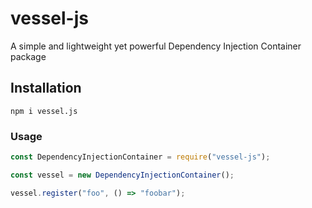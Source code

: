 # vessel-js
A simple and lightweight yet powerful Dependency Injection Container package

## Installation
`npm i vessel.js`

### Usage
```javascript
const DependencyInjectionContainer = require("vessel-js");

const vessel = new DependencyInjectionContainer();

vessel.register("foo", () => "foobar");
```